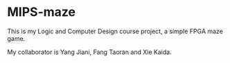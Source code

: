 # MIPS-maze
This is my Logic and Computer Design course project, a simple FPGA maze game.

My collaborator is Yang Jiani, Fang Taoran and Xie Kaida.
